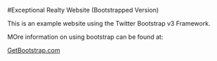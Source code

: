 #Exceptional Realty Website (Bootstrapped Version)

This is an example website using the Twitter Bootstrap v3 Framework.

MOre information on using bootstrap can be found at:

[GetBootstrap.com](http://getbootstrap.com)